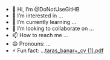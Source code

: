 - 👋 Hi, I’m @DoNotUseGitHB
- 👀 I’m interested in ...
- 🌱 I’m currently learning ...
- 💞️ I’m looking to collaborate on ...
- 📫 How to reach me ...
- 😄 Pronouns: ...
- ⚡ Fun fact: ...[taras_banar+_cv (1).pdf](https://github.com/DoNotUseGitHB/DoNotUseGitHB/files/14130482/taras_banar%2B_cv.1.pdf)


<!---
DoNotUseGitHB/DoNotUseGitHB is a ✨ special ✨ repository because its `README.md` (this file) appears on your GitHub profile.
You can click the Preview link to take a look at your changes.
--->
